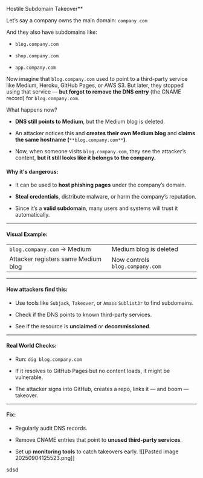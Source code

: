 Hostile Subdomain Takeover**

Let’s say a company owns the main domain: `company.com`

And they also have subdomains like:

- `blog.company.com`
    

- `shop.company.com`
    

- `app.company.com`
    

Now imagine that `blog.company.com` used to point to a third-party service like Medium, Heroku, GitHub Pages, or AWS S3. But later, they stopped using that service — **but forgot to remove the DNS entry** (the CNAME record) for `blog.company.com`.

What happens now?

- **DNS still points to Medium**, but the Medium blog is deleted.
    

- An attacker notices this and **creates their own Medium blog** and **claims the same hostname (**`**blog.company.com**`**)**.
    

- Now, when someone visits `blog.company.com`, they see the attacker’s content, **but it still looks like it belongs to the company.**
    

#### [](https://app.gitbook.com/o/zCQP7R342Y3kXbCAn4gU/s/xu0gd8h18Gx3ptcOiG21/offensive-bug-bounty-hunter-2.0/hostile-sudomain-takeover#why-its-dangerous)Why it's dangerous:

- It can be used to **host phishing pages** under the company’s domain.
    

- **Steal credentials**, distribute malware, or harm the company’s reputation.
    

- Since it’s a **valid subdomain**, many users and systems will trust it automatically.
    

---

#### [](https://app.gitbook.com/o/zCQP7R342Y3kXbCAn4gU/s/xu0gd8h18Gx3ptcOiG21/offensive-bug-bounty-hunter-2.0/hostile-sudomain-takeover#visual-example)Visual Example:

|||
|---|---|
|`blog.company.com` → Medium|Medium blog is deleted|
|Attacker registers same Medium blog|Now controls `blog.company.com`|

---

#### [](https://app.gitbook.com/o/zCQP7R342Y3kXbCAn4gU/s/xu0gd8h18Gx3ptcOiG21/offensive-bug-bounty-hunter-2.0/hostile-sudomain-takeover#how-attackers-find-this)How attackers find this:

- Use tools like `Subjack`, `Takeover`, or `Amass` `Sublist3r` to find subdomains.
    

- Check if the DNS points to known third-party services.
    

- See if the resource is **unclaimed** or **decommissioned**.
    

---

#### [](https://app.gitbook.com/o/zCQP7R342Y3kXbCAn4gU/s/xu0gd8h18Gx3ptcOiG21/offensive-bug-bounty-hunter-2.0/hostile-sudomain-takeover#real-world-checks)Real World Checks:

- Run: `dig blog.company.com`
    

- If it resolves to GitHub Pages but no content loads, it might be vulnerable.
    

- The attacker signs into GitHub, creates a repo, links it — and boom — takeover.
    

---

#### [](https://app.gitbook.com/o/zCQP7R342Y3kXbCAn4gU/s/xu0gd8h18Gx3ptcOiG21/offensive-bug-bounty-hunter-2.0/hostile-sudomain-takeover#fix)Fix:

- Regularly audit DNS records.
    

- Remove CNAME entries that point to **unused third-party services**.
    

- Set up **monitoring tools** to catch takeovers early.
![[Pasted image 20250904125523.png]]

sdsd